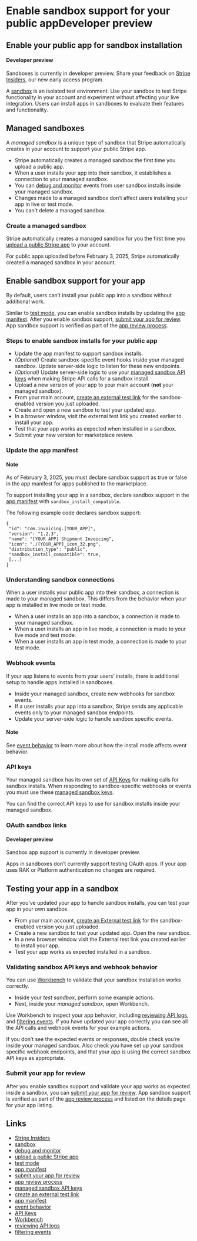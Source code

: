 # Enable sandbox support for your public appDeveloper preview

## Enable your public app for sandbox installation

#### Developer preview

Sandboxes is currently in developer preview. Share your feedback on [Stripe
Insiders](https://insiders.stripe.dev/c/stripe-apps), our new early access
program.

A [sandbox](https://docs.stripe.com/sandboxes) is an isolated test environment.
Use your sandbox to test Stripe functionality in your account and experiment
without affecting your live integration. Users can install apps in sandboxes to
evaluate their features and functionality.

## Managed sandboxes

A *managed sandbox* is a unique type of sandbox that Stripe automatically
creates in your account to support your public Stripe app.

- Stripe automatically creates a managed sandbox the first time you upload a
public app.
- When a user installs your app into their sandbox, it establishes a connection
to your managed sandbox.
- You can [debug and monitor](https://docs.stripe.com/workbench/guides) events
from user sandbox installs inside your managed sandbox.
- Changes made to a managed sandbox don’t affect users installing your app in
live or test mode.
- You can’t delete a managed sandbox.

### Create a managed sandbox

Stripe automatically creates a managed sandbox for you the first time you
[upload a public Stripe
app](https://docs.stripe.com/stripe-apps/upload-install-app) to your account.

For public apps uploaded before February 3, 2025, Stripe automatically created a
managed sandbox in your account.

## Enable sandbox support for your app

By default, users can’t install your public app into a sandbox without
additional work.

Similar to [test mode](https://docs.stripe.com/stripe-apps/handling-modes), you
can enable sandbox installs by updating the [app
manifest](https://docs.stripe.com/stripe-apps/reference/app-manifest). After you
enable sandbox support, [submit your app for
review](https://docs.stripe.com/stripe-apps/publish-app). App sandbox support is
verified as part of the [app review
process](https://docs.stripe.com/stripe-apps/review-requirements).

### Steps to enable sandbox installs for your public app

- Update the app manifest to support sandbox installs.
- *(Optional)* Create sandbox-specific event hooks inside your managed sandbox.
Update server-side logic to listen for these new endpoints.
- *(Optional)* Update server-side logic to use your [managed sandbox API
keys](https://docs.stripe.com/sandboxes/dashboard/manage-access) when making
Stripe API calls for a sandbox install.
- Upload a new version of your app to your main account (**not** your managed
sandbox).
- From your main account, [create an external test
link](https://docs.stripe.com/stripe-apps/test-app) for the sandbox-enabled
version you just uploaded.
- Create and open a new sandbox to test your updated app.
- In a browser window, visit the external test link you created earlier to
install your app.
- Test that your app works as expected when installed in a sandbox.
- Submit your new version for marketplace review.

### Update the app manifest

#### Note

As of February 3, 2025, you must declare sandbox support as true or false in the
app manifest for apps published to the marketplace.

To support installing your app in a sandbox, declare sandbox support in the [app
manifest](https://docs.stripe.com/stripe-apps/reference/app-manifest#schema)
with `sandbox_install_compatible`.

The following example code declares sandbox support:

```
{
 "id": "com.invoicing.[YOUR_APP]",
 "version": "1.2.3",
 "name": "[YOUR APP] Shipment Invoicing",
 "icon": "./[YOUR_APP]_icon_32.png",
 "distribution_type": "public",
 "sandbox_install_compatible": true,
 [...]
}
```

### Understanding sandbox connections

When a user installs your public app into their sandbox, a connection is made to
your managed sandbox. This differs from the behavior when your app is installed
in live mode or test mode.

- When a user installs an app into a sandbox, a connection is made to your
managed sandbox.
- When a user installs an app in live mode, a connection is made to your live
mode and test mode.
- When a user installs an app in test mode, a connection is made to your test
mode.

### Webhook events

If your app listens to events from your users’ installs, there is additional
setup to handle apps installed in sandboxes.

- Inside your managed sandbox, create new webhooks for sandbox events.
- If a user installs your app into a sandbox, Stripe sends any applicable events
only to your managed sandbox endpoints.
- Update your server-side logic to handle sandbox specific events.

#### Note

See [event
behavior](https://docs.stripe.com/stripe-apps/build-backend#event-behavior-depends-on-install-mode)
to learn more about how the install mode affects event behavior.

### API keys

Your managed sandbox has its own set of [API Keys](https://docs.stripe.com/keys)
for making calls for sandbox installs. When responding to sandbox-specific
webhooks or events you must use these [managed sandbox
keys](https://docs.stripe.com/sandboxes/dashboard/manage-access).

You can find the correct API keys to use for sandbox installs inside your
managed sandbox.

### OAuth sandbox links

#### Developer preview

Sandbox app support is currently in developer preview.

Apps in sandboxes don’t currently support testing OAuth apps. If your app uses
RAK or Platform authentication no changes are required.

## Testing your app in a sandbox

After you’ve updated your app to handle sandbox installs, you can test your app
in your own sandbox.

- From your main account, [create an External test
link](https://docs.stripe.com/stripe-apps/test-app) for the sandbox-enabled
version you just uploaded.
- Create a new sandbox to test your updated app. Open the new sandbox.
- In a new browser window visit the External test link you created earlier to
install your app.
- Test your app works as expected installed in a sandbox.

### Validating sandbox API keys and webhook behavior

You can use [Workbench](https://docs.stripe.com/workbench) to validate that your
sandbox installation works correctly.

- Inside your *test sandbox*, perform some example actions.
- Next, inside your *managed sandbox*, open Workbench.

Use Workbench to inspect your app behavior, including [reviewing API
logs](https://docs.stripe.com/workbench/guides#view-logs-by-source), and
[filtering events](https://docs.stripe.com/workbench/guides#filter-events). If
you have updated your app correctly you can see all the API calls and webhook
events for your example actions.

If you don’t see the expected events or responses, double check you’re inside
your managed sandbox. Also check you have set up your sandbox specific webhook
endpoints, and that your app is using the correct sandbox API keys as
appropriate.

### Submit your app for review

After you enable sandbox support and validate your app works as expected inside
a sandbox, you can [submit your app for
review](https://docs.stripe.com/stripe-apps/publish-app). App sandbox support is
verified as part of the [app review
process](https://docs.stripe.com/stripe-apps/review-requirements) and listed on
the details page for your app listing.

## Links

- [Stripe Insiders](https://insiders.stripe.dev/c/stripe-apps)
- [sandbox](https://docs.stripe.com/sandboxes)
- [debug and monitor](https://docs.stripe.com/workbench/guides)
- [upload a public Stripe
app](https://docs.stripe.com/stripe-apps/upload-install-app)
- [test mode](https://docs.stripe.com/stripe-apps/handling-modes)
- [app manifest](https://docs.stripe.com/stripe-apps/reference/app-manifest)
- [submit your app for review](https://docs.stripe.com/stripe-apps/publish-app)
- [app review process](https://docs.stripe.com/stripe-apps/review-requirements)
- [managed sandbox API
keys](https://docs.stripe.com/sandboxes/dashboard/manage-access)
- [create an external test link](https://docs.stripe.com/stripe-apps/test-app)
- [app
manifest](https://docs.stripe.com/stripe-apps/reference/app-manifest#schema)
- [event
behavior](https://docs.stripe.com/stripe-apps/build-backend#event-behavior-depends-on-install-mode)
- [API Keys](https://docs.stripe.com/keys)
- [Workbench](https://docs.stripe.com/workbench)
- [reviewing API
logs](https://docs.stripe.com/workbench/guides#view-logs-by-source)
- [filtering events](https://docs.stripe.com/workbench/guides#filter-events)